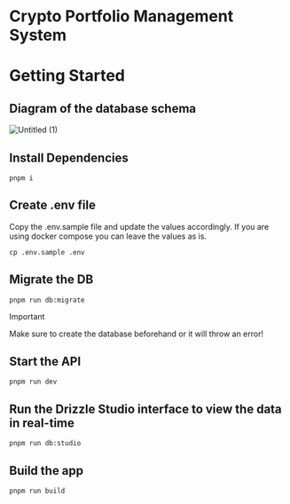# Crypto Portfolio Management System
# Getting Started

## Diagram of the database schema
![Untitled (1)](https://github.com/user-attachments/assets/909fea29-8aa4-4be0-aeab-3f7859128a2c)

## Install Dependencies
```
pnpm i
```

## Create .env file
Copy the .env.sample file and update the values accordingly. If you are using docker compose you can leave the values as is.
```
cp .env.sample .env
```

## Migrate the DB
```
pnpm run db:migrate
```
> [!IMPORTANT]
> Make sure to create the database beforehand or it will throw an error!

## Start the API
```
pnpm run dev
```

## Run the Drizzle Studio interface to view the data in real-time
```
pnpm run db:studio
```

## Build the app
```
pnpm run build
```
